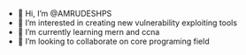 - 👋 Hi, I’m @AMRUDESHPS
- 👀 I’m interested in creating new vulnerability exploiting tools
- 🌱 I’m currently learning mern and ccna
- 💞️ I’m looking to collaborate on core programing field

<!---
AMRUDESHPS/AMRUDESHPS is a ✨ special ✨ repository because its `README.md` (this file) appears on your GitHub profile.
You can click the Preview link to take a look at your changes.
--->
